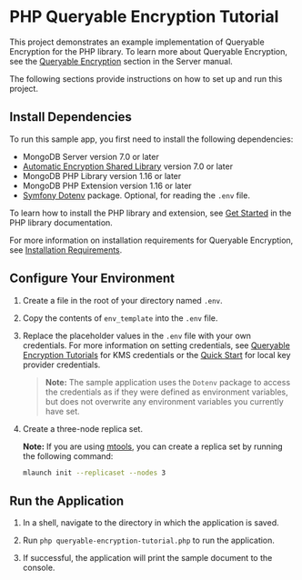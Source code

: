 # PHP Queryable Encryption Tutorial

This project demonstrates an example implementation of Queryable Encryption
for the PHP library. To learn more about Queryable Encryption, see the
[Queryable Encryption](https://www.mongodb.com/docs/manual/core/queryable-encryption/quick-start/)
section in the Server manual.

The following sections provide instructions on how to set up and run this project.

## Install Dependencies

To run this sample app, you first need to install the following
dependencies:

- MongoDB Server version 7.0 or later
- [Automatic Encryption Shared Library](https://www.mongodb.com/docs/manual/core/queryable-encryption/install-library/) version 7.0 or later
- MongoDB PHP Library version 1.16 or later
- MongoDB PHP Extension version 1.16 or later
- [Symfony Dotenv](https://packagist.org/packages/symfony/dotenv) package. Optional, for reading the `.env` file.

To learn how to install the PHP library and extension, see [Get Started](https://www.mongodb.com/docs/php-library/current/get-started/)
in the PHP library documentation.

For more information on installation requirements for Queryable Encryption,
see [Installation Requirements](https://www.mongodb.com/docs/manual/core/queryable-encryption/install/#std-label-qe-install).

## Configure Your Environment

1. Create a file in the root of your directory named `.env`.

1. Copy the contents of `env_template` into the `.env` file.

1. Replace the placeholder values in the `.env` file with your own credentials.
   For more information on setting credentials, see
   [Queryable Encryption Tutorials](https://www.mongodb.com/docs/manual/core/queryable-encryption/tutorials/)
   for KMS credentials or the
   [Quick Start](https://www.mongodb.com/docs/manual/core/queryable-encryption/quick-start/)
   for local key provider credentials.

   > **Note:** The sample application uses the `Dotenv` package to access
   > the credentials as if they were defined as environment variables, but
   > does not overwrite any environment variables you currently have set.

1. Create a three-node replica set.

   **Note:** If you are using [mtools](https://github.com/rueckstiess/mtools),
   you can create a replica set by running the following command:

   ```sh
   mlaunch init --replicaset --nodes 3
   ```

## Run the Application

1. In a shell, navigate to the directory in which the application
   is saved.

1. Run `php queryable-encryption-tutorial.php` to run the application.

1. If successful, the application will print the sample document to the console.
